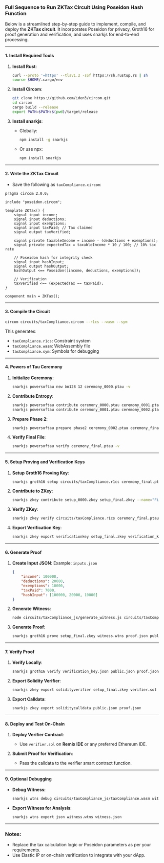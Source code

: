 ### Full Sequence to Run ZKTax Circuit Using Poseidon Hash Function

Below is a streamlined step-by-step guide to implement, compile, and deploy the **ZKTax circuit**. It incorporates Poseidon for privacy, Groth16 for proof generation and verification, and uses snarkjs for end-to-end processing.

---

#### **1. Install Required Tools**
1. **Install Rust**:
   ```bash
   curl --proto '=https' --tlsv1.2 -sSf https://sh.rustup.rs | sh
   source $HOME/.cargo/env
   ```

2. **Install Circom**:
   ```bash
   git clone https://github.com/iden3/circom.git
   cd circom
   cargo build --release
   export PATH=$PATH:$(pwd)/target/release
   ```

3. **Install snarkjs**:
   - Globally:
     ```bash
     npm install -g snarkjs
     ```
   - Or use npx:
     ```bash
     npm install snarkjs
     ```

---

#### **2. Write the ZKTax Circuit**
- Save the following as `taxCompliance.circom`:
```circom
pragma circom 2.0.0;

include "poseidon.circom";

template ZKTax() {
    signal input income;
    signal input deductions;
    signal input exemptions;
    signal input taxPaid; // Tax claimed
    signal output taxVerified;
    
    signal private taxableIncome = income - (deductions + exemptions);
    signal private expectedTax = taxableIncome * 10 / 100; // 10% tax rate

    // Poseidon hash for integrity check
    signal input hashInput;
    signal output hashOutput;
    hashOutput <== Poseidon([income, deductions, exemptions]);

    // Verification
    taxVerified <== (expectedTax == taxPaid);
}

component main = ZKTax();
```

---

#### **3. Compile the Circuit**
```bash
circom circuits/taxCompliance.circom --r1cs --wasm --sym
```

This generates:
- `taxCompliance.r1cs`: Constraint system
- `taxCompliance.wasm`: WebAssembly file
- `taxCompliance.sym`: Symbols for debugging

---

#### **4. Powers of Tau Ceremony**
1. **Initialize Ceremony**:
   ```bash
   snarkjs powersoftau new bn128 12 ceremony_0000.ptau -v
   ```

2. **Contribute Entropy**:
   ```bash
   snarkjs powersoftau contribute ceremony_0000.ptau ceremony_0001.ptau --name="First Contributor" -v
   snarkjs powersoftau contribute ceremony_0001.ptau ceremony_0002.ptau --name="Second Contributor" -v
   ```

3. **Prepare Phase 2**:
   ```bash
   snarkjs powersoftau prepare phase2 ceremony_0002.ptau ceremony_final.ptau -v
   ```

4. **Verify Final File**:
   ```bash
   snarkjs powersoftau verify ceremony_final.ptau -v
   ```

---

#### **5. Setup Proving and Verification Keys**
1. **Setup Groth16 Proving Key**:
   ```bash
   snarkjs groth16 setup circuits/taxCompliance.r1cs ceremony_final.ptau setup_0000.zkey
   ```

2. **Contribute to ZKey**:
   ```bash
   snarkjs zkey contribute setup_0000.zkey setup_final.zkey --name="First Contributor" -v
   ```

3. **Verify ZKey**:
   ```bash
   snarkjs zkey verify circuits/taxCompliance.r1cs ceremony_final.ptau setup_final.zkey -v
   ```

4. **Export Verification Key**:
   ```bash
   snarkjs zkey export verificationkey setup_final.zkey verification_key.json
   ```

---

#### **6. Generate Proof**
1. **Create Input JSON**:
   Example: `inputs.json`
   ```json
   {
       "income": 100000,
       "deductions": 20000,
       "exemptions": 10000,
       "taxPaid": 7000,
       "hashInput": [100000, 20000, 10000]
   }
   ```

2. **Generate Witness**:
   ```bash
   node circuits/taxCompliance_js/generate_witness.js circuits/taxCompliance_js/taxCompliance.wasm inputs.json witness.wtns
   ```

3. **Generate Proof**:
   ```bash
   snarkjs groth16 prove setup_final.zkey witness.wtns proof.json public.json
   ```

---

#### **7. Verify Proof**
1. **Verify Locally**:
   ```bash
   snarkjs groth16 verify verification_key.json public.json proof.json
   ```

2. **Export Solidity Verifier**:
   ```bash
   snarkjs zkey export solidityverifier setup_final.zkey verifier.sol
   ```

3. **Export Calldata**:
   ```bash
   snarkjs zkey export soliditycalldata public.json proof.json
   ```

---

#### **8. Deploy and Test On-Chain**
1. **Deploy Verifier Contract**:
   - Use `verifier.sol` on **Remix IDE** or any preferred Ethereum IDE.

2. **Submit Proof for Verification**:
   - Pass the calldata to the verifier smart contract function.

---

#### **9. Optional Debugging**
- **Debug Witness**:
   ```bash
   snarkjs wtns debug circuits/taxCompliance_js/taxCompliance.wasm witness.wtns circuits/taxCompliance.sym
   ```

- **Export Witness for Analysis**:
   ```bash
   snarkjs wtns export json witness.wtns witness.json
   ```

---

### Notes:
- Replace the tax calculation logic or Poseidon parameters as per your requirements.
- Use Elastic IP or on-chain verification to integrate with your dApp.

